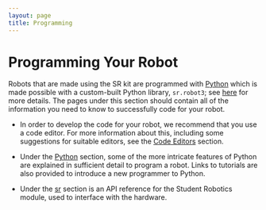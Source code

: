 ```yaml
---
layout: page
title: Programming
---
```


Programming Your Robot
======================

Robots that are made using the SR kit are programmed with [Python](/docs/programming/python/) which is made possible with a custom-built Python library, `sr.robot3`; see [here](/docs/programming/sr/) for more details. The pages under this section should contain all of the information you need to know to successfully code for your robot.

* In order to develop the code for your robot, we recommend that you use a code
  editor. For more information about this, including some suggestions for
  suitable editors, see the [Code Editors](/docs/programming/editors/) section.

* Under the [Python](/docs/programming/python/) section, some of the more intricate features of Python are explained in sufficient detail to program a robot. Links to tutorials are also provided to introduce a new programmer to Python.

* Under the [sr](/docs/programming/sr/) section is an API reference for the Student Robotics module, used to interface with the hardware.
